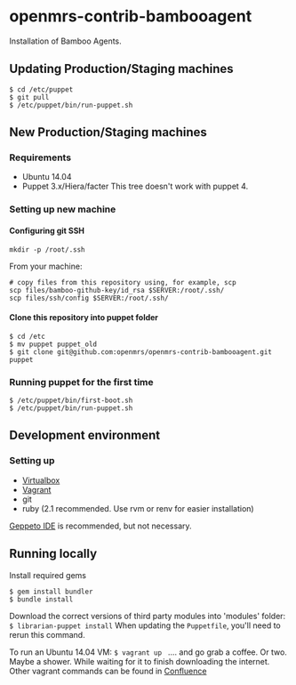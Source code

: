 openmrs-contrib-bambooagent
===========================
Installation of Bamboo Agents.



## Updating Production/Staging machines
```
$ cd /etc/puppet
$ git pull
$ /etc/puppet/bin/run-puppet.sh
```

## New Production/Staging machines

### Requirements
  - Ubuntu 14.04
  - Puppet 3.x/Hiera/facter
This tree doesn't work with puppet 4.

### Setting up new machine
#### Configuring git SSH
```
mkdir -p /root/.ssh
```

From your machine:
```
# copy files from this repository using, for example, scp
scp files/bamboo-github-key/id_rsa $SERVER:/root/.ssh/
scp files/ssh/config $SERVER:/root/.ssh/
```

#### Clone this repository into puppet folder
```
$ cd /etc
$ mv puppet puppet_old
$ git clone git@github.com:openmrs/openmrs-contrib-bambooagent.git puppet
```

### Running puppet for the first time
```
$ /etc/puppet/bin/first-boot.sh
$ /etc/puppet/bin/run-puppet.sh
```


## Development environment

### Setting up
  - [Virtualbox](https://www.virtualbox.org/)
  - [Vagrant](https://www.vagrantup.com/)
  - git
  - ruby (2.1 recommended. Use rvm or renv for easier installation)


[Geppeto IDE](https://puppetlabs.github.io/geppetto/index.html) is recommended, but not necessary.

## Running locally

Install required gems
```
$ gem install bundler
$ bundle install
```

Download the correct versions of third party modules into 'modules' folder:
```$ librarian-puppet install```
When updating the `Puppetfile`, you'll need to rerun this command.


To run an Ubuntu 14.04 VM:
```$ vagrant up ```
.... and go grab a coffee. Or two. Maybe a shower. While waiting for it to finish downloading the internet.
Other vagrant commands can be found in [Confluence](https://wiki.openmrs.org/x/CIC3Ag)
